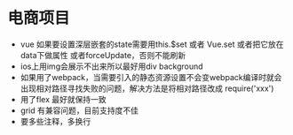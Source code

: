 # 电商项目
- vue 如果要设置深层嵌套的state需要用this.$set 或者 Vue.set 或者把它放在data下做属性 或者forceUpdate，否则不能刷新
- ios上用img会展示不出来所以最好用div background
- 如果用了webpack，当需要引入的静态资源设置不会变webpack编译时就会出现相对路径寻找失败的问题，解决方法是将相对路径改成 require('xxx')
- 用了flex 最好就保持一致
- grid 有兼容问题，目前支持度不佳
- 要多些注释，多换行

